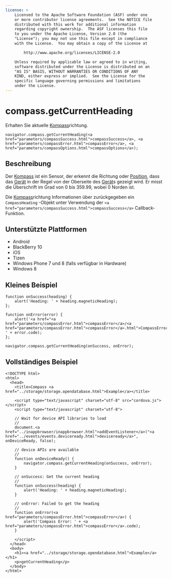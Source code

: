 ```yaml
---
license: >
    Licensed to the Apache Software Foundation (ASF) under one
    or more contributor license agreements.  See the NOTICE file
    distributed with this work for additional information
    regarding copyright ownership.  The ASF licenses this file
    to you under the Apache License, Version 2.0 (the
    "License"); you may not use this file except in compliance
    with the License.  You may obtain a copy of the License at

        http://www.apache.org/licenses/LICENSE-2.0

    Unless required by applicable law or agreed to in writing,
    software distributed under the License is distributed on an
    "AS IS" BASIS, WITHOUT WARRANTIES OR CONDITIONS OF ANY
    KIND, either express or implied.  See the License for the
    specific language governing permissions and limitations
    under the License.
---
```


# compass.getCurrentHeading

Erhalten Sie aktuelle <a href="compass.html">Kompass</a>richtung.

    navigator.compass.getCurrentHeading(<a href="parameters/compassSuccess.html">compassSuccess</a>, <a href="parameters/compassError.html">compassError</a>, <a href="parameters/compassOptions.html">compassOptions</a>);
    

## Beschreibung

Der <a href="compass.html">Kompass</a> ist ein Sensor, der erkennt die Richtung oder <a href="../geolocation/Position/position.html">Position</a>, dass das <a href="../device/device.html">Gerät</a> in der Regel von der Oberseite des <a href="../device/device.html">Gerät</a>s gezeigt wird. Er misst die Überschrift im Grad von 0 bis 359.99, wobei 0 Norden ist.

Die <a href="compass.html">Kompass</a>richtung Informationen über zurückgegeben ein `CompassHeading` -Objekt unter Verwendung der `<a href="parameters/compassSuccess.html">compassSuccess</a>` Callback-Funktion.

## Unterstützte Plattformen

*   Android
*   BlackBerry 10
*   iOS
*   Tizen
*   Windows Phone 7 und 8 (falls verfügbar in Hardware)
*   Windows 8

## Kleines Beispiel

    function onSuccess(heading) {
        alert('Heading: ' + heading.magneticHeading);
    };
    
    function onError(error) {
        alert('<a href="<a href="parameters/compassError.html">compassError</a>/<a href="parameters/compassError.html">compassError</a>.html">CompassError</a>: ' + error.code);
    };
    
    navigator.compass.getCurrentHeading(onSuccess, onError);
    

## Vollständiges Beispiel

    <!DOCTYPE html>
    <html>
      <head>
        <title>Compass <a href="../storage/storage.opendatabase.html">Example</a></title>
    
        <script type="text/javascript" charset="utf-8" src="cordova.js"></script>
        <script type="text/javascript" charset="utf-8">
    
        // Wait for device API libraries to load
        //
        document.<a href="../inappbrowser/inappbrowser.html">addEventListener</a>("<a href="../events/events.deviceready.html">deviceready</a>", onDeviceReady, false);
    
        // device APIs are available
        //
        function onDeviceReady() {
            navigator.compass.getCurrentHeading(onSuccess, onError);
        }
    
        // onSuccess: Get the current heading
        //
        function onSuccess(heading) {
            alert('Heading: ' + heading.magneticHeading);
        }
    
        // onError: Failed to get the heading
        //
        function onError(<a href="parameters/compassError.html">compassError</a>) {
            alert('Compass Error: ' + <a href="parameters/compassError.html">compassError</a>.code);
        }
    
        </script>
      </head>
      <body>
        <h1><a href="../storage/storage.opendatabase.html">Example</a></h1>
        <p>getCurrentHeading</p>
      </body>
    </html>